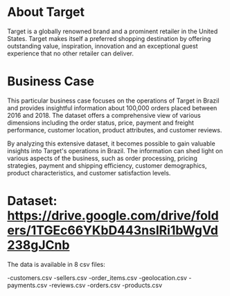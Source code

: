 # About Target
Target is a globally renowned brand and a prominent retailer in the United States. Target makes itself a preferred shopping destination by offering outstanding value, inspiration, innovation and an exceptional guest experience that no other retailer can deliver.

# Business Case
This particular business case focuses on the operations of Target in Brazil and provides insightful information about 100,000 orders placed between 2016 and 2018. The dataset offers a comprehensive view of various dimensions including the order status, price, payment and freight performance, customer location, product attributes, and customer reviews.

By analyzing this extensive dataset, it becomes possible to gain valuable insights into Target's operations in Brazil. The information can shed light on various aspects of the business, such as order processing, pricing strategies, payment and shipping efficiency, customer demographics, product characteristics, and customer satisfaction levels.

# Dataset: https://drive.google.com/drive/folders/1TGEc66YKbD443nslRi1bWgVd238gJCnb

The data is available in 8 csv files:

-customers.csv
-sellers.csv
-order_items.csv
-geolocation.csv
-payments.csv
-reviews.csv
-orders.csv
-products.csv
